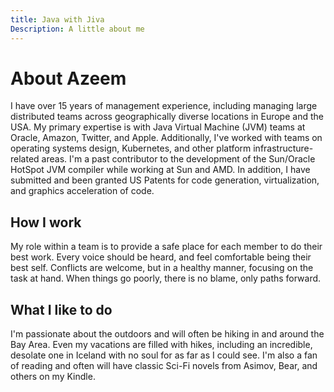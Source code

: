 ```yaml
---
title: Java with Jiva
Description: A little about me
---
```


# About Azeem

I have over 15 years of management experience, including managing large distributed 
teams across geographically diverse locations in Europe and the USA.  My primary 
expertise is with Java Virtual Machine (JVM) teams at Oracle, Amazon, Twitter, and Apple. 
Additionally, I've worked with teams on operating systems design, Kubernetes, and other 
platform infrastructure-related areas.  I'm a past contributor to the development of the 
Sun/Oracle HotSpot JVM compiler while working at Sun and AMD. In addition, I have submitted 
and been granted US Patents for code generation, virtualization, and graphics acceleration of code.

## How I work

My role within a team is to provide a safe place for each member to do their best work. 
Every voice should be heard, and feel comfortable being their best self. Conflicts are 
welcome, but in a healthy manner, focusing on the task at hand. When things go poorly, 
there is no blame, only paths forward.

## What I like to do

I'm passionate about the outdoors and will often be hiking in and around the Bay Area. 
Even my vacations are filled with hikes, including an incredible, desolate one in Iceland 
with no soul for as far as I could see. I'm also a fan of reading and often will have 
classic Sci-Fi novels from Asimov, Bear, and others on my Kindle.

